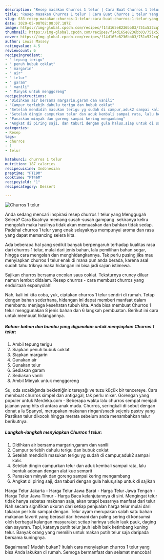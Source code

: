 ```yaml
---
description: "Resep masakan Churros 1 telur | Cara Buat Churros 1 telur Yang Lezat"
title: "Resep masakan Churros 1 telur | Cara Buat Churros 1 telur Yang Lezat"
slug: 633-resep-masakan-churros-1-telur-cara-buat-churros-1-telur-yang-lezat
date: 2020-05-08T02:08:07.187Z
image: https://img-global.cpcdn.com/recipes/f14d165e8236bb03/751x532cq70/churros-1-telur-foto-resep-utama.jpg
thumbnail: https://img-global.cpcdn.com/recipes/f14d165e8236bb03/751x532cq70/churros-1-telur-foto-resep-utama.jpg
cover: https://img-global.cpcdn.com/recipes/f14d165e8236bb03/751x532cq70/churros-1-telur-foto-resep-utama.jpg
author: Lewis Massey
ratingvalue: 4.5
reviewcount: 6
recipeingredient:
- " tepung terigu"
- " penuh bubuk coklat"
- " margarin"
- " air"
- " telur"
- " garam"
- " vanili"
- " Minyak untuk menggoreng"
recipeinstructions:
- "Didihkan air bersama margarin,garam dan vanili"
- "Campur terlebih dahulu terigu dan bubuk coklat"
- "Setelah mendidih masukan terigu yg sudah di campur,aduk2 sampai kalis"
- "Setelah dingin campurkan telur dan aduk kembali sampai rata, lalu bentuk adonan dengan alat kue semprit"
- "Panaskan minyak dan goreng sampai kering mengambang"
- "Angkat di piring saji, dan taburi dengan gula halus,siap untuk di sajikan"
categories:
- Resep
tags:
- churros
- 1
- telur

katakunci: churros 1 telur 
nutrition: 187 calories
recipecuisine: Indonesian
preptime: "PT19M"
cooktime: "PT46M"
recipeyield: "1"
recipecategory: Dessert

---
```



![Churros 1 telur](https://img-global.cpcdn.com/recipes/f14d165e8236bb03/751x532cq70/churros-1-telur-foto-resep-utama.jpg)

Anda sedang mencari inspirasi resep churros 1 telur yang Menggugah Selera? Cara Buatnya memang susah-susah gampang. sekiranya keliru mengolah maka hasilnya tidak akan memuaskan dan bahkan tidak sedap. Padahal churros 1 telur yang enak selayaknya mempunyai aroma dan rasa yang dapat memancing selera kita.

Ada beberapa hal yang sedikit banyak berpengaruh terhadap kualitas rasa dari churros 1 telur, mulai dari jenis bahan, lalu pemilihan bahan segar, hingga cara mengolah dan menghidangkannya. Tak perlu pusing jika mau menyiapkan churros 1 telur enak di mana pun anda berada, karena asal sudah tahu triknya maka hidangan ini bisa jadi sajian istimewa.

Sajikan churros bersama cocolan saus coklat. Teksturnya cruncy diluar namun lembut didalam. Resep churros - cara membuat churros yang endulitaah espanyolah!


Nah, kali ini kita coba, yuk, ciptakan churros 1 telur sendiri di rumah. Tetap dengan bahan sederhana, hidangan ini dapat memberi manfaat dalam membantu menjaga kesehatan tubuh kita. Anda bisa membuat Churros 1 telur menggunakan 8 jenis bahan dan 6 langkah pembuatan. Berikut ini cara untuk membuat hidangannya.

<!--inarticleads1-->

##### Bahan-bahan dan bumbu yang digunakan untuk menyiapkan Churros 1 telur:

1. Ambil  tepung terigu
1. Siapkan  penuh bubuk coklat
1. Siapkan  margarin
1. Gunakan  air
1. Gunakan  telur
1. Sediakan  garam
1. Sediakan  vanili
1. Ambil  Minyak untuk menggoreng


Su, oda sıcaklığında beklettiğiniz tereyağı ve tuzu küçük bir tencereye. Cara membuat churros simpel dan antigagal, tak perlu mixer. Gorengan yang populer untuk Merdeka.com - Beberapa waktu lalu churros sempat menjadi jajanan yang hits di antara anak muda. Churros, seringkali di sebut dengan donat a la Spanyol, merupakan makanan ringan/snack sejenis pastry yang Pastikan telur dikocok hingga merata sebelum anda menambahkan telur berikutnya. 

<!--inarticleads2-->

##### Langkah-langkah menyiapkan Churros 1 telur:

1. Didihkan air bersama margarin,garam dan vanili
1. Campur terlebih dahulu terigu dan bubuk coklat
1. Setelah mendidih masukan terigu yg sudah di campur,aduk2 sampai kalis
1. Setelah dingin campurkan telur dan aduk kembali sampai rata, lalu bentuk adonan dengan alat kue semprit
1. Panaskan minyak dan goreng sampai kering mengambang
1. Angkat di piring saji, dan taburi dengan gula halus,siap untuk di sajikan


Harga Telur Jakarta - Harga Telur Jawa Barat - Harga Telur Jawa Tengah - Harga Telur Jawa Timur - Harga Baca kelanjutannya di sini. Mengingat telur tidak hanya sebatas makanan saja, akan tetapi besarnya manfaat dari telur Nah secara signifikan ukuran dari setiap penjualan harga telur mulai dari takaran per kilo sampai dengan. Telur ayam merupakan salah satu bahan makanan favorit yang berasal dari hewani dan paling sering di konsumsi oleh berbagai kalangan masyarakat setiap harinya selain lauk pauk, daging dan sayuran. Tapi, katanya putih telur jauh lebih baik ketimbang kuning telur. Banyak orang yang memilih untuk makan putih telur saja daripada bersama kuningnya. 

Bagaimana? Mudah bukan? Itulah cara menyiapkan churros 1 telur yang bisa Anda lakukan di rumah. Semoga bermanfaat dan selamat mencoba!
